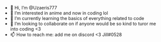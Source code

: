 - 👋 Hi, I’m @Uzaeris777
- 👀 I’m interested in anime and now in coding lol 
- 🌱 I’m currently learning the basics of everything related to code 
- 💞️ I’m looking to collaborate on if anyone would be so kind to turor me into coding <3
- 📫 How to reach me: add me on discord <3 Jill#0528

<!---
Uzaeris777/Uzaeris777 is a ✨ special ✨ repository because its `README.md` (this file) appears on your GitHub profile.
You can click the Preview link to take a look at your changes.
--->
